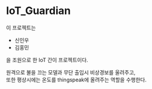 # IoT_Guardian

이 프로젝트는
  - 신인우   
  - 김홍민   
   
을 조원으로 한 IoT 간이 프로젝트이다.   
   
원격으로 불을 끄는 모델과 무단 출입시 비상경보를 울려주고,    
또한 평상시에는 온도를 thingspeak에 올려주는 역할을 수행한다.
